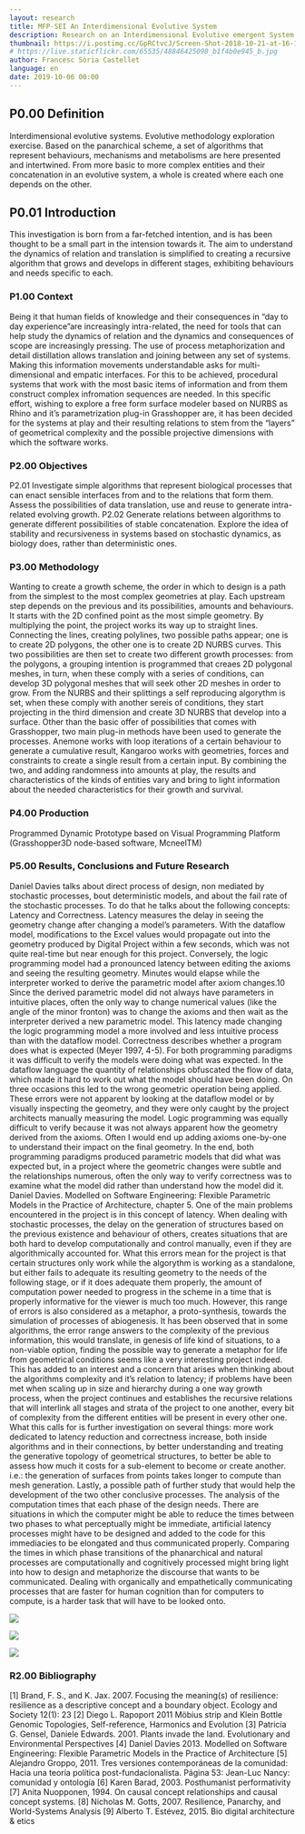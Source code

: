 ```yaml
---
layout: research
title: MFP-SEI An Interdimensional Evolutive System
description: Research on an Interdimensional Evolutive emergent System based on topological behaviour
thumbnail: https://i.postimg.cc/GpRCtvcJ/Screen-Shot-2018-10-21-at-16-15-34.png
# https://live.staticflickr.com/65535/48846425098_b1f4b0e945_b.jpg
author: Francesc Sòria Castellet
language: en
date: 2019-10-06 00:00
---
```

## P0.00 Definition
Interdimensional evolutive systems. Evolutive methodology exploration exercise. 
Based on the panarchical scheme, a set of algorithms that represent behaviours, mechanisms and metabolisms are here presented and intertwined. From more basic to more complex entities and their concatenation in an evolutive system, a whole is created where each one depends on the other.

## P0.01 Introduction
This investigation is born from a far-fetched intention, and is has been thought to be a small part in the intension towards it. The aim to understand the dynamics of relation and translation is simplified to creating a recursive algorithm that grows and develops in different stages, exhibiting behaviours and needs specific to each.

### P1.00 Context
Being it that human fields of knowledge and their consequences in “day to day experience”are increasingly intra-related, the need for tools that can help study the dynamics of relation and the dynamics and consequences of scope are increasingly pressing. The use of process metaphorization and detail distillation allows translation and joining between any set of systems. Making this information movements understandable asks for multi-dimensional and empatic interfaces. For this to be achieved, procedural systems that work with the most basic items of information and from them construct complex infromation sequences are needed.
In this specific effort, wishing to explore a free form surface modeler based on NURBS as Rhino and it’s parametrization plug-in Grasshopper are, it has been decided for the systems at play and their resulting relations to stem from the “layers” of geometrical complexity and the possible projective dimensions with which the software works.

### P2.00 Objectives
P2.01 Investigate simple algorithms that represent biological processes that can enact sensible interfaces from and to the relations that form them. Assess the possibilities of data translation, use and reuse to generate intra-related evolving growth.
P2.02 Generate relations between algorithms to generate different possibilities of stable concatenation. Explore the idea of stability and recursiveness in systems based on stochastic dynamics, as biology does, rather than deterministic ones.

### P3.00 Methodology
Wanting to create a growth scheme, the order in which to design is a path from the simplest to the most complex geometries at play. Each upstream step depends on the previous and its possibilities, amounts and behaviours.
It starts with the 2D confined point as the most simple geometry. By multiplying the point, the project works its way up to straight lines. Connecting the lines, creating polylines, two possible paths appear; one is to create 2D polygons, the other one is to create 2D NURBS curves. This two possibilities are then set to create two different growth processes: from the polygons, a grouping intention is programmed that creaes 2D polygonal meshes, in turn, when these comply with a series of conditions, can develop 3D polygonal meshes that will seek other 2D meshes in order to grow. From the NURBS and their splittings a self reproducing algorythm is set, when these comply with another sereis of conditions, they start projecting in the third dimension and create 3D NURBS that develop into a surface.
Other than the basic offer of possibilities that comes with Grasshopper, two main plug-in methods have been used to generate the processes.
Anemone works with loop iterations of a certain behaviour to generate a cumulative result, Kangaroo works with geometries, forces and constraints to create a single result from a certain input. By combining the two, and adding randomness into amounts at play, the results and characteristics of the kinds of entities vary and bring to light information about the needed characteristics for their growth and survival.

### P4.00 Production 
Programmed Dynamic Prototype based on Visual Programming Platform (Grasshopper3D node-based software, McneelTM)

### P5.00 Results, Conclusions and Future Research 
Daniel Davies talks about direct process of design, non mediated by stochastic processes, bout deterministic models, and about the fail rate of the stochastic processes. To do that he talks about the following concepts: Latency and Correctness.
Latency measures the delay in seeing the geometry change after changing a model’s parameters. With the dataflow model, modifications to the Excel values would propagate out into the geometry produced by Digital Project within a few seconds, which was not quite real-time but near enough for this project. Conversely, the logic programming model had a pronounced latency between editing the axioms and seeing the resulting geometry. Minutes would elapse while the interpreter worked to derive the parametric model after axiom changes.10 Since the derived parametric model did not always have parameters in intuitive places, often the only way to change numerical values (like the angle of the minor fronton) was to change the axioms and then wait as the interpreter derived a new parametric model. This latency made changing the logic programming model a more involved and less intuitive process than with the dataflow model.
Correctness describes whether a program does what is expected (Meyer 1997, 4-5). For both programming paradigms it was difficult to verify the models were doing what was expected. In the dataflow language the quantity of relationships obfuscated the flow of data, which made it hard to work out what the model should have been doing. On three occasions this led to the wrong geometric operation being applied. These errors were not apparent by looking at the dataflow model or by visually inspecting the geometry, and they were only caught by the project architects manually measuring the model. Logic programming was equally difficult to verify because it was not always apparent how the geometry derived from the axioms. Often I would end up adding axioms one-by-one to understand their impact on the final geometry. In the end, both programming paradigms produced parametric models that did what was expected but, in a project where the geometric changes were subtle and the relationships numerous, often the only way to verify correctness was to examine what the model did rather than understand how the model did it.
Daniel Davies. Modelled on Software Engineering: Flexible Parametric Models in the Practice of Architecture, chapter 5.
One of the main problems encountered in the project is in this concept of latency. When dealing with stochastic processes, the delay on the generation of structures based on the previous existence and behaviour of others, creates situations that are both hard to develop computationally and control manually, even if they are algorithmically accounted for. What this errors mean for the project is that certain structures only work while the algorythm is working as a standalone, but either fails to adequate its resulting geometry to the needs of the following stage, or if it does adequate them properly, the amount of computation power needed to progress in the scheme in a time that is properly informative for the viewer is much too much. However, this range of errors is also considered as a metaphor, a proto-synthesis, towards the simulation of processes of abiogenesis. It has been observed that in some algorithms, the error range answers to the complexity of the previous information, this would translate, in genesis of life kind of situations, to a non-viable option, finding the possible way to generate a metaphor for life from geometrical conditions seems like a very interesting project indeed. This has added to an interest and a concern that arises when thinking about the algorithms complexity and it’s relation to latency; if problems have been met when scaling up in size and hierarchy during a one way growth process, when the project continues and establishes the recursive relations that will interlink all stages and strata of the project to one another, every bit of complexity from the different entities will be present in every other one. What this calls for is further investigation on several things: more work dedicated to latency reduction and correctness increase, both inside algorithms and in their connections, by better understanding and treating the generative topology of geometrical structures, to better be able to assess how much it costs for a sub-element to become or create another. i.e.: the generation of surfaces from points takes longer to compute than mesh generation.
Lastly, a possible path of further study that would help the development of the two other conclusive processes. The analysis of the computation times that each phase of the design needs. There are situations in which the computer might be able to reduce the times between two phases to what perceptually might be immediate, artificial latency processes might have to be designed and added to the code for this immediacies to be elongated and thus communicated properly. Comparing the times in which phase transitions of the phanarchical and natural processes are computationally and cognitively processed might bring light into how to design and metaphorize the discourse that wants to be communicated. Dealing with organically and empathetically communicating processes that are faster for human cognition than for computers to compute, is a harder task that will have to be looked onto.

![](https://live.staticflickr.com/65535/48847514862_a6df04aa56_b.jpg)

![](https://live.staticflickr.com/65535/48847320656_2364d23bff_b.jpg)

![](https://live.staticflickr.com/65535/48847518317_4cd28fcb61_b.jpg)

### R2.00 Bibliography 
[1] Brand, F. S., and K. Jax. 2007. Focusing the meaning(s) of resilience: resilience as a descriptive concept and a boundary object. Ecology and Society 12(1): 23
[2] Diego L. Rapoport 2011 Möbius strip and Klein Bottle Genomic Topologies, Self-reference, Harmonics and Evolution
[3] Patricia G. Gensel, Daniele Edwards. 2001. Plants invade the land. Evolutionary and Environmental Perspectives
[4] Daniel Davies 2013. Modelled on Software Engineering: Flexible Parametric Models in the Practice of Architecture
[5] Alejandro Groppo, 2011. Tres versiones contemporáneas de la comunidad: Hacia una teoría política post-fundacionalista. Página 53: Jean-Luc Nancy: comunidad y ontología
[6] Karen Barad, 2003. Posthumanist performativity
[7] Anita Nuopponen, 1994. On causal concept relationships and causal concept systems.
[8] Nicholas M. Gotts, 2007. Resilience, Panarchy, and World-Systems Analysis
[9] Alberto T. Estévez, 2015. Bio digital architecture & etics
